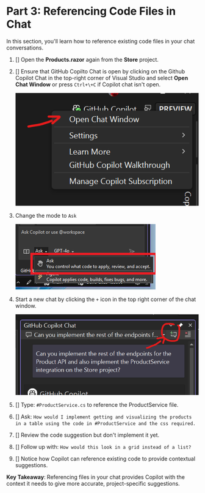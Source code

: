 # Part 3: Referencing Code Files in Chat

In this section, you'll learn how to reference existing code files in your chat conversations.

1. [] Open the **Products.razor** again from the **Store** project.
1. [] Ensure that GitHub Copilto Chat is open by clicking on the Github Copilot Chat in the top-right corner of Visual Studio and select **Open Chat Window** or press `Ctrl+\+C` if Copilot chat isn't open.

   ![Open chat window dialog](./images/1-open-copilot-chat.png)

1. Change the mode to `Ask`

	![Change to chat](./images/3-chat.png)

1. Start a new chat by clicking the `+` icon in the top right corner of the chat window.

   ![New chat](./images/5-new-edits.png)

1. [] Type: `#ProductService.cs` to reference the ProductService file.
1. [] Ask: `How would I implement getting and visualizing the products in a table using the code in #ProductService and the css required.`
1. [] Review the code suggestion but don't implement it yet.
1. [] Follow up with: `How would this look in a grid instead of a list?`
1. [] Notice how Copilot can reference existing code to provide contextual suggestions.

**Key Takeaway**: Referencing files in your chat provides Copilot with the context it needs to give more accurate, project-specific suggestions.
